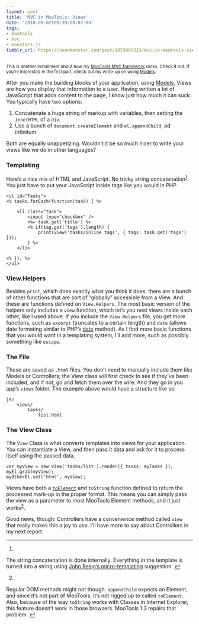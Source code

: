 ```yaml
---
layout: post
title: 'MVC in MooTools: Views'
date: '2010-09-02T09:39:00-07:00'
tags:
- mootools
- mvc
- monstars.js
tumblr_url: https://seanmonstar.com/post/1053909313/mvc-in-mootools-views
---
```

<small>This is another installment about how my <a href="http://github.com/seanmonstar/monstars.js">MooTools MVC framework</a> rocks. Check it out. If you’re interested in the first part, check out my write-up on using <a href="http://seanmonstar.com/2022/07/28/2010-08-25-mvc-in-mootools-models.html">Models</a>.</small>

After you make the building blocks of your application, using [Models](http://seanmonstar.com/2022/07/28/2010-08-25-mvc-in-mootools-models.html), Views are how you display that information to a user. Having written a lot of JavaScript that adds content to the page, I know just how much it can suck. You typically have two options:

1. Concatenate a huge string of markup with variables, then setting the `innerHTML` of a `div`.
2. Use a bunch of `document.createElement` and `el.appendChild`, ad infinitum.

Both are equally unappetizing. Wouldn’t it be so much nicer to write your views like we do in other languages?

### Templating

Here’s a nice mix of HTML and JavaScript. No tricky string concatenation<sup id="fnref:1"><a href="#fn:1" class="footnote-ref" role="doc-noteref">1</a></sup>. You just have to put your JavaScript inside tags like you would in PHP.

    <ul id="Tasks">
    <% tasks.forEach(function(task) { %>
    
        <li class="task">
            <input type="checkbox" />
            <%= task.get('title') %>
            <% if(tag.get('tags').length) { 
                print(view('tasks/inline_tags', { tags: task.get('tags') }));
            } %>
        </li>
    
    <% }); %>
    </ul>

### View.Helpers

Besides `print`, which does exactly what you think it does, there are a bunch of other functions that are sort of “globally” accessible from a View. And these are functions defined on `View.Helpers`. The most basic version of the helpers only includes a `view` function, which let’s you nest views inside each other, like I used above. If you include the `View.Helpers` file, you get more functions, such as `excerpt` (truncates to a certain length) and `date` (allows date formating similar to PHP’s [date](http://php.net/date) method). As I find more basic functions that you would want in a templating system, I’ll add more, such as possibly something like `escape`.

### The File

These are saved as `.html` files. You don’t need to manually include them like Models or Controllers; the View class will first check to see if they’ve been included, and if not, go and fetch them over the wire. And they go in you app’s `views` folder. The example above would have a structure like so:

    js/
        views/
            tasks/
                list.html

### The View Class

The `View` Class is what converts templates into views for your application. You can instantiate a View, and then pass it data and ask for it to process itself using the passed data.

    var myView = new View('tasks/list').render({ tasks: myTasks });
    myEl.grab(myView);
    myOtherEl.set('html', myView);

Views have both a [`toElement`](http://mootools.net/blog/2010/03/19/a-better-way-to-use-elements/) and `toString` function defined to return the processed mark-up in the proper format. This means you can simply pass the view as a parameter to most MooTools Element methods, and it just works<sup id="fnref:2"><a href="#fn:2" class="footnote-ref" role="doc-noteref">2</a></sup>.

Good news, though: Controllers have a convenience method called `view` that really makes this a joy to use. I’ll have more to say about Controllers in my next report.

* * *

1. 

The string concatenation is done internally. Everything in the template is turned into a string using [John Resig’s micro-templating](http://ejohn.org/blog/javascript-micro-templating/) suggestion.&nbsp;[↩︎](#fnref:1)

2. 

Regular DOM methods might not though. `appendChild` expects an Element, and since it’s not part of MooTools, it’s not rigged up to called `toElement`. Also, because of the way `toString` works with Classes in Internet Explorer, this feature doesn’t work in those browsers. MooTools 1.3 repairs that problem.&nbsp;[↩︎](#fnref:2)

